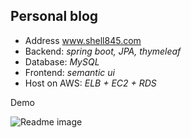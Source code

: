 ## Personal blog
* Address www.shell845.com
* Backend: *spring boot, JPA, thymeleaf*
* Database: *MySQL*
* Frontend: *semantic ui*
* Host on AWS: *ELB + EC2 + RDS*

Demo

![Readme image](https://github.com/shell845/navalbattle/blob/master/src/images/readMeImage.png)
